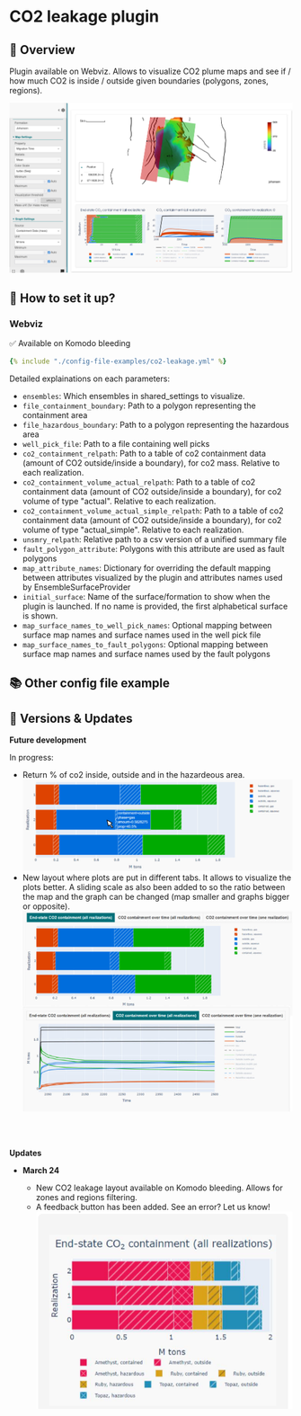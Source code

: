 # CO2 leakage plugin

## 🎯 Overview

Plugin available on Webviz. Allows to visualize CO2 plume maps and see if / how much CO2 is inside / outside given boundaries (polygons, zones, regions).

![image ><](./img/co2-leakage3.png)

## 📝 How to set it up?

### Webviz

✅ Available on Komodo bleeding

~~~ yaml title="Input to Webviz config file to use CO2 Leakage plugin"
{% include "./config-file-examples/co2-leakage.yml" %}
~~~

Detailed explainations on each parameters:

- `ensembles`: Which ensembles in shared_settings to visualize.
- `file_containment_boundary`: Path to a polygon representing the containment area
- `file_hazardous_boundary`: Path to a polygon representing the hazardous area
- `well_pick_file`: Path to a file containing well picks
- `co2_containment_relpath`: Path to a table of co2 containment data (amount of CO2 outside/inside a boundary), for co2 mass. Relative to each realization.
- `co2_containment_volume_actual_relpath`: Path to a table of co2 containment data (amount of CO2 outside/inside a boundary), for co2 volume of type "actual". Relative to each realization.
- `co2_containment_volume_actual_simple_relpath`: Path to a table of co2 containment data (amount of CO2 outside/inside a boundary), for co2 volume of type "actual_simple". Relative to each realization.
- `unsmry_relpath`: Relative path to a csv version of a unified summary file
- `fault_polygon_attribute`: Polygons with this attribute are used as fault polygons
- `map_attribute_names`: Dictionary for overriding the default mapping between attributes visualized by the plugin and attributes names used by EnsembleSurfaceProvider
- `initial_surface`: Name of the surface/formation to show when the plugin is launched. If no name is provided, the first alphabetical surface is shown.
- `map_surface_names_to_well_pick_names`: Optional mapping between surface map names and surface names used in the well pick file
- `map_surface_names_to_fault_polygons`: Optional mapping between surface map names and surface names used by the fault polygons



## 📚 Other config file example


## 🔧 Versions & Updates

**Future development**

In progress:

- Return % of co2 inside, outside and in the hazardeous area.
![image ><](./img/co2leakage-percentages.jpg)
- New layout where plots are put in different tabs. It allows to visualize the plots better. A sliding scale as also been added to so the ratio between the map and the graph can be changed (map smaller and graphs bigger or opposite). 
![image ><](./img/co2leakage-tabs.jpg)

<br />
<br />

**Updates**

- **March 24**
    
    - New CO2 leakage  layout available on Komodo bleeding. Allows for zones and regions filtering. 
    - A feedback button has been added. See an error? Let us know!
![image ><](./img/regions-zones-option.png)

